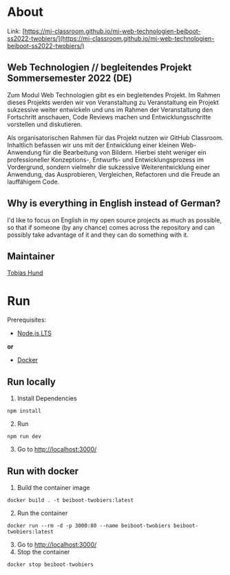 # About

Link: [https://mi-classroom.github.io/mi-web-technologien-beiboot-ss2022-twobiers/](https://mi-classroom.github.io/mi-web-technologien-beiboot-ss2022-twobiers/)

## Web Technologien // begleitendes Projekt Sommersemester 2022 (DE)

Zum Modul Web Technologien gibt es ein begleitendes Projekt. Im Rahmen dieses Projekts werden wir von Veranstaltung zu Veranstaltung ein Projekt sukzessive weiter entwickeln und uns im Rahmen der Veranstaltung den Fortschritt anschauen, Code Reviews machen und Entwicklungsschritte vorstellen und diskutieren.

Als organisatorischen Rahmen für das Projekt nutzen wir GitHub Classroom. Inhaltlich befassen wir uns mit der Entwicklung einer kleinen Web-Anwendung für die Bearbeitung von Bildern. Hierbei steht weniger ein professioneller Konzeptions-, Entwurfs- und Entwicklungsprozess im Vordergrund, sondern vielmehr die sukzessive Weiterentwicklung einer Anwendung, das Ausprobieren, Vergleichen, Refactoren und die Freude an lauffähigem Code.

## Why is everything in English instead of German?

I'd like to focus on English in my open source projects as much as possible, so that if someone (by any chance) comes across the repository and can possibly take advantage of it and they can do something with it.

## Maintainer

[Tobias Hund](https://github.com/twobiers)

# Run

Prerequisites:
- [Node.js LTS](https://nodejs.org/en/) 

**or**

- [Docker](https://www.docker.com/)

## Run locally 
1. Install Dependencies
```
npm install
```
2. Run
```
npm run dev
```
3. Go to [http://localhost:3000/](http://localhost:3000/)

## Run with docker

1. Build the container image
```
docker build . -t beiboot-twobiers:latest
```
2. Run the container
```
docker run --rm -d -p 3000:80 --name beiboot-twobiers beiboot-twobiers:latest
```
3. Go to [http://localhost:3000/](http://localhost:3000/)
4. Stop the container
```
docker stop beiboot-twobiers
```
